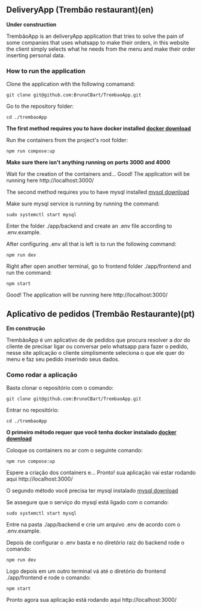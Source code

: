 ## DeliveryApp (Trembão restaurant)(en)
<strong>Under construction</strong>

TrembãoApp is an deliveryApp application that tries to solve the pain of some companies that uses whatsapp to make their orders, in this website the client simply selects what he needs from the menu and make their order inserting personal data.

### How to run the application

Clone the application with the following comamand:

```
git clone git@github.com:BrunoCBart/TrembaoApp.git
```

Go to the repository folder:

```
cd ./trembaoApp
```


<strong>The first method requires you to have docker installed [docker download](https://docs.docker.com/get-docker/)</strong>

Run the containers from the project's root folder:

```
npm run compose:up
```
<strong>Make sure there isn't anything running on ports 3000 and 4000</strong>

Wait for the creation of the containers and... Good! The application will be running here http://localhost:3000/

The second method requires you to have mysql installed [mysql download](https://www.mysql.com/downloads/)

Make sure mysql service is running by running the command:

```
sudo systemctl start mysql
```

Enter the folder ./app/backend and create an .env file according to .env.example.

After configuring .env all that is left is to run the following command: 

```
npm run dev
```

Right after open another terminal, go to frontend folder ./app/frontend and run the command:

```
npm start
```
Good! The application will be running here http://localhost:3000/


## Aplicativo de pedidos (Trembão Restaurante)(pt)
<strong>Em construção</strong>


TrembãoApp é um aplicativo de de pedidos que procura resolver a dor do cliente de precisar ligar ou conversar pelo whatsapp para fazer o pedido, nesse site aplicação o cliente simplismente seleciona o que ele quer do menu e faz seu pedido inserindo seus dados.

### Como rodar a aplicação

Basta clonar o repositório com o comando:

```
git clone git@github.com:BrunoCBart/TrembaoApp.git
```

Entrar no repositório:

```
cd ./trembaoApp
```


<strong>O primeiro método requer que você tenha docker instalado [docker download](https://docs.docker.com/get-docker/)</strong>

Coloque os containers no ar com o seguinte comando:

```
npm run compose:up
```

Espere a criação dos containers e... Pronto! sua aplicação vai estar rodando aqui http://localhost:3000/

O segundo método você precisa ter mysql instalado [mysql download](https://www.mysql.com/downloads/)

Se assegure que o serviço do mysql está ligado com o comando:

```
sudo systemctl start mysql
```

Entre na pasta ./app/backend e crie um arquivo .env de acordo com o .env.example.

Depois de configurar o .env basta e no diretório raiz do backend rode o comando: 

```
npm run dev
```

Logo depois em um outro terminal vá até o diretório do frontend ./app/frontend e rode o comando:

```
npm start
```

Pronto agora sua aplicação está rodando aqui http://localhost:3000/

